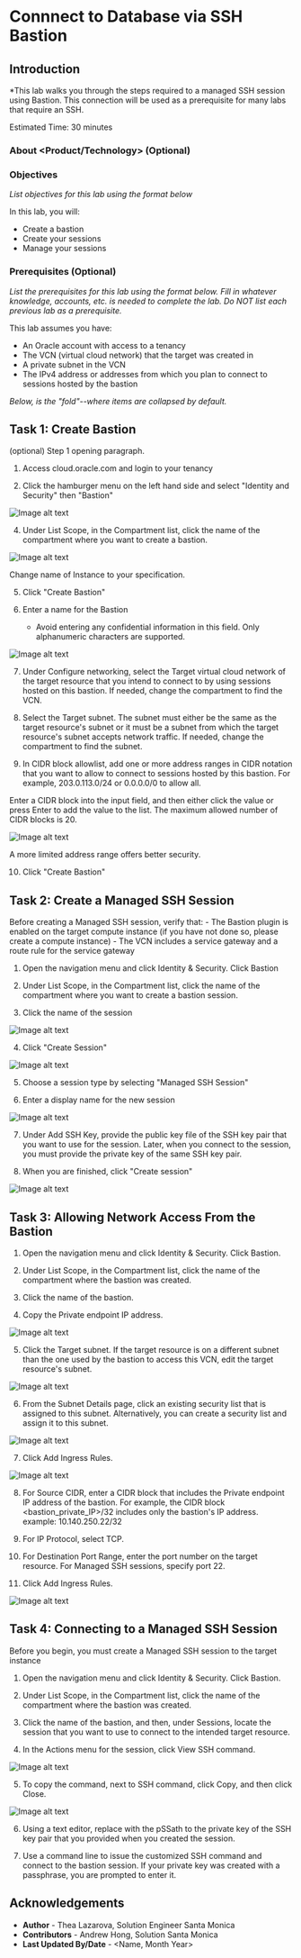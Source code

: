 # Connnect to Database via SSH Bastion 

## Introduction

*This lab walks you through the steps required to a managed SSH session using Bastion. This connection will be used as a prerequisite for many labs that require an SSH. 

Estimated Time: 30 minutes

### About <Product/Technology> (Optional)


### Objectives

*List objectives for this lab using the format below*

In this lab, you will:
* Create a bastion 
* Create your sessions
* Manage your sessions

### Prerequisites (Optional)

*List the prerequisites for this lab using the format below. Fill in whatever knowledge, accounts, etc. is needed to complete the lab. Do NOT list each previous lab as a prerequisite.*

This lab assumes you have:
* An Oracle account with access to a tenancy 
* The VCN (virtual cloud network)  that the target was created in
* A private subnet  in the VCN
* The IPv4 address or addresses from which you plan to connect to sessions hosted by the bastion


*Below, is the "fold"--where items are collapsed by default.*

## Task 1: Create Bastion 

(optional) Step 1 opening paragraph. 

1. Access cloud.oracle.com and login to your tenancy 



2. Click the hamburger menu on the left hand side and select "Identity and Security" then "Bastion" 

![Image alt text](images/identity_sec_bastion.png)

4. Under List Scope, in the Compartment list, click the name of the compartment where you want to create a bastion.


![Image alt text](images/list_scope_comp.png)

Change name of Instance to your specification.


5. Click "Create Bastion"

6. Enter a name for the Bastion
	- Avoid entering any confidential information in this field. Only alphanumeric characters are supported.

![Image alt text](images/name_bastion.png)

7. Under Configure networking, select the Target virtual cloud network of the target resource that you intend to connect to by using sessions hosted on this bastion.
If needed, change the compartment to find the VCN.

8. Select the Target subnet. The subnet must either be the same as the target resource's subnet or it must be a subnet from which the target resource's subnet accepts network traffic.
If needed, change the compartment to find the subnet.

9. In CIDR block allowlist, add one or more address ranges in CIDR notation that you want to allow to connect to sessions hosted by this bastion.
For example, 203.0.113.0/24 or 0.0.0.0/0 to allow all.

Enter a CIDR block into the input field, and then either click the value or press Enter to add the value to the list. The maximum allowed number of CIDR blocks is 20.

![Image alt text](images/cidr.png)

A more limited address range offers better security.

10. Click "Create Bastion" 



## Task 2: Create a Managed SSH Session 

Before creating a Managed SSH session, verify that:
	- The Bastion plugin is enabled on the target compute instance (if you have not done so, please create a compute instance)
	- The VCN includes a service gateway  and a route rule for the service gateway

1. Open the navigation menu and click Identity & Security. Click Bastion

2.  Under List Scope, in the Compartment list, click the name of the compartment where you want to create a bastion session.

3. Click the name of the session

![Image alt text](images/bastion.png)

4. Click "Create Session" 

![Image alt text](images/create_session.png)

5. Choose a session type by selecting "Managed SSH Session" 

6. Enter a display name for the new session 

![Image alt text](images/managed.png)


7. Under Add SSH Key, provide the public key file of the SSH key pair that you want to use for the session.
Later, when you connect to the session, you must provide the private key of the same SSH key pair.

8. When you are finished, click "Create session"

![Image alt text](images/create_session2.png)

## Task 3: Allowing Network Access From the Bastion

1. Open the navigation menu and click Identity & Security. Click Bastion.

2. Under List Scope, in the Compartment list, click the name of the compartment where the bastion was created.

3. Click the name of the bastion.

4. Copy the Private endpoint IP address.

![Image alt text](images/endpoint_address.png)

5. Click the Target subnet.
If the target resource is on a different subnet than the one used by the bastion to access this VCN, edit the target resource's subnet.

![Image alt text](images/target_subnet.png)

6. From the Subnet Details page, click an existing security list that is assigned to this subnet.
Alternatively, you can create a security list and assign it to this subnet.

![Image alt text](images/security_list.png)

7. Click Add Ingress Rules.

![Image alt text](images/ingress_rule.png)

8. For Source CIDR, enter a CIDR block that includes the Private endpoint IP address of the bastion.
For example, the CIDR block <bastion_private_IP>/32 includes only the bastion's IP address.
example: 10.140.250.22/32

9. For IP Protocol, select TCP.

10. For Destination Port Range, enter the port number on the target resource.
For Managed SSH sessions, specify port 22.

11. Click Add Ingress Rules.

![Image alt text](images/add_ingress_rule.png)

## Task 4: Connecting to a Managed SSH Session
Before you begin, you must create a Managed SSH session to the target instance

1. Open the navigation menu and click Identity & Security. Click Bastion.

2. Under List Scope, in the Compartment list, click the name of the compartment where the bastion was created.

3. Click the name of the bastion, and then, under Sessions, locate the session that you want to use to connect to the intended target resource.

4. In the Actions menu for the session, click View SSH command.

![Image alt text](images/ssh_command.png)

5. To copy the command, next to SSH command, click Copy, and then click Close.

![Image alt text](images/copy_close.png)

6. Using a text editor, replace <privateKey> with the pSSath to the private key of the SSH key pair that you provided when you created the session.

7. Use a command line to issue the customized SSH command and connect to the bastion session.
If your private key was created with a passphrase, you are prompted to enter it.




## Acknowledgements
* **Author** - Thea Lazarova, Solution Engineer Santa Monica
* **Contributors** -  Andrew Hong, Solution Santa Monica
* **Last Updated By/Date** - <Name, Month Year>
